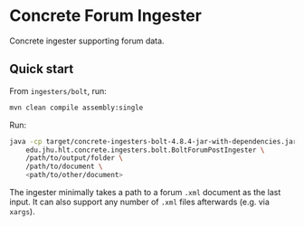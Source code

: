 # Concrete Forum Ingester
Concrete ingester supporting forum data.

## Quick start
From `ingesters/bolt`, run:
```sh
mvn clean compile assembly:single
```

Run:
```sh
java -cp target/concrete-ingesters-bolt-4.8.4-jar-with-dependencies.jar \
    edu.jhu.hlt.concrete.ingesters.bolt.BoltForumPostIngester \
    /path/to/output/folder \
    /path/to/document \
    <path/to/other/document>
```

The ingester minimally takes a path to a forum `.xml` document as the last input.
It can also support any number of `.xml` files afterwards (e.g. via `xargs`).

